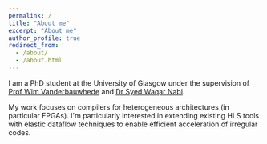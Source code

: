 ```yaml
---
permalink: /
title: "About me"
excerpt: "About me"
author_profile: true
redirect_from: 
  - /about/
  - /about.html
---
```

I am a PhD student at the University of Glasgow under the supervision of [Prof Wim Vanderbauwhede](http://www.dcs.gla.ac.uk/~wim/) and [Dr Syed Waqar Nabi](http://www.dcs.gla.ac.uk/~waqar/).

My work focuses on compilers for heterogeneous architectures (in particular FPGAs). I'm particularly interested in extending existing HLS tools with elastic dataflow techniques to enable efficient acceleration of irregular codes.

<!-- The dynamic nature of irregular codes prohibits current HLS tools from creating an efficient static schedule at compile. -->

<!-- to achieve higher performance per watt. The vision is that domain scientists keep writing programs in their familiar language (this is mostly Fortran for weather models), and the compiler takes over the job of mapping the code to the best architecture and transforming it to fit the available resources.

This builds on [years of existing work](https://scholar.google.co.uk/scholar?as_q=&as_epq=&as_oq=&as_eq=&as_occt=any&as_sauthors=vanderbauwhede%2Cnabi&as_publication=&as_ylo=2014&as_yhi=&hl=en&as_sdt=0%2C5) done by my supervisors and others. -->
